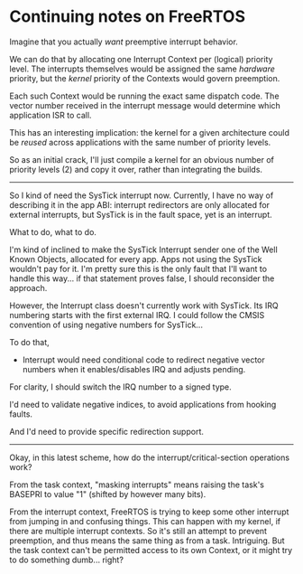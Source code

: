 Continuing notes on FreeRTOS
============================

Imagine that you actually *want* preemptive interrupt behavior.

We can do that by allocating one Interrupt Context per (logical) priority level.
The interrupts themselves would be assigned the same *hardware* priority, but
the *kernel* priority of the Contexts would govern preemption.

Each such Context would be running the exact same dispatch code.  The vector
number received in the interrupt message would determine which application ISR
to call.


This has an interesting implication: the kernel for a given architecture could
be *reused* across applications with the same number of priority levels.


So as an initial crack, I'll just compile a kernel for an obvious number of
priority levels (2) and copy it over, rather than integrating the builds.


-----


So I kind of need the SysTick interrupt now.  Currently, I have no way of
describing it in the app ABI: interrupt redirectors are only allocated for
external interrupts, but SysTick is in the fault space, yet is an interrupt.

What to do, what to do.

I'm kind of inclined to make the SysTick Interrupt sender one of the Well Known
Objects, allocated for every app.  Apps not using the SysTick wouldn't pay for
it.  I'm pretty sure this is the only fault that I'll want to handle this way...
if that statement proves false, I should reconsider the approach.

However, the Interrupt class doesn't currently work with SysTick.  Its IRQ
numbering starts with the first external IRQ.  I could follow the CMSIS
convention of using negative numbers for SysTick...

To do that,
- Interrupt would need conditional code to redirect negative vector numbers when
  it enables/disables IRQ and adjusts pending.

For clarity, I should switch the IRQ number to a signed type.

I'd need to validate negative indices, to avoid applications from hooking
faults.

And I'd need to provide specific redirection support.


-----


Okay, in this latest scheme, how do the interrupt/critical-section operations
work?

From the task context, "masking interrupts" means raising the task's BASEPRI to value "1"
(shifted by however many bits).

From the interrupt context, FreeRTOS is trying to keep some other interrupt from
jumping in and confusing things.  This can happen with my kernel, if there are
multiple interrupt contexts.  So it's still an attempt to prevent preemption,
and thus means the same thing as from a task.  Intriguing.  But the task context
can't be permitted access to its own Context, or it might try to do something
dumb... right?


